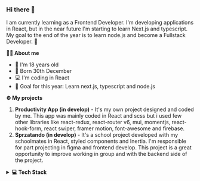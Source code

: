 ### Hi there 👋


<p> I am currently learning as a Frontend Developer. I'm developing applications in React, but in the near future I'm starting to learn Next.js and typescript. My goal to the end of the year is to learn node.js and become a Fullstack Developer. 🙂 </p>

**💁‍♂️ About me**

<ul>
  <li> 👦 I'm 18 years old
  <li> 🎂 Born 30th December
  <li> 💻 I'm coding in React
  <li> 🎯 Goal for this year: Learn next.js, typescript and node.js
</ul>

**⚙ My projects**

<ol>
  <li> <b>Productivity App (in develop)</b> - It's my own project designed and coded by me. This app was mainly coded in React and scss but i used few other libraries  like react-redux, react-router v6, mui, momentjs, react-hook-form, react swiper, framer motion, font-awesome and firebase. 
  <li> <b>Sprzatando (in develop)</b> - It's a school project developed with my schoolmates in React, styled components and Inertia. I'm responsible for part projecting in figma and frontend develop. This project is a great opportunity to improve working in group and with the backend side of the project.
</ol>


**<details><summary><b>💻 Tech Stack</b></summary>**

### Languages:
![JavaScript](https://img.shields.io/badge/javascript-%23323330.svg?style=for-the-badge&logo=javascript&logoColor=%23F7DF1E)
![HTML5](https://img.shields.io/badge/html5-%23E34F26.svg?style=for-the-badge&logo=html5&logoColor=white)
![CSS3](https://img.shields.io/badge/css3-%231572B6.svg?style=for-the-badge&logo=css3&logoColor=white)

### Frameworks/Libraries:
![React](https://img.shields.io/badge/react-%2320232a.svg?style=for-the-badge&logo=react&logoColor=%2361DAFB)
![Redux](https://img.shields.io/badge/redux-%23593d88.svg?style=for-the-badge&logo=redux&logoColor=white)

### Tools:
![Git](https://img.shields.io/badge/git-%23F05033.svg?style=for-the-badge&logo=git&logoColor=white)
![GitHub](https://img.shields.io/badge/github-%23121011.svg?style=for-the-badge&logo=github&logoColor=white)
![NPM](https://img.shields.io/badge/NPM-%23000000.svg?style=for-the-badge&logo=npm&logoColor=white)
![Visual Studio Code](https://img.shields.io/badge/Visual%20Studio%20Code-0078d7.svg?style=for-the-badge&logo=visual-studio-code&logoColor=white)

</details>

